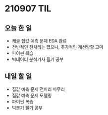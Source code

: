 # 210907 TIL

## 오늘 한 일
- 캐글 집값 예측 문제 EDA 완료
- 전반적인 전처리는 헀으나, 추가적인 개선방향 고미
- 파이썬 복습
- 빅데이터 분석기사 필기 공부

## 내일 할 일
- 집값 예측 문제 전처리 마무리
- 집값 예측 문제 모델링
- 파이썬 복습
- 빅분기 필기 공부
